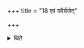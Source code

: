 +++
title = "18 एवं यवैर्यजेत्"

+++

<details><summary>थिते</summary>

18. In the same manner one should offer the barley-grains.
</details>
